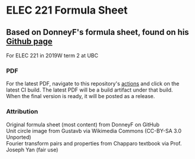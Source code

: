 # ELEC 221 Formula Sheet
## Based on DonneyF's formula sheet, found on his [Github page](https://github.com/DonneyF/formula-sheets/tree/master/ELEC%20221%20-%20Signals%20and%20Systems)

For ELEC 221 in 2019W term 2 at UBC

### PDF
For the latest PDF, navigate to this repository's [actions](https://github.com/sgoblin/elec221-formulasheet/actions) and click on the latest CI build. The latest PDF will be a build artifact under that build.  
When the final version is ready, it will be posted as a release.

### Attribution
Original formula sheet (most content) from DonneyF on GitHub  
Unit circle image from Gustavb via Wikimedia Commons (CC-BY-SA 3.0 Unported)  
Fourier transform pairs and properties from Chapparo textbook via Prof. Joseph Yan (fair use)
